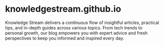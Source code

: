 # knowledgestream.github.io
Knowledge Stream delivers a continuous flow of insightful articles, practical tips, and in-depth guides across various topics. From tech trends to personal growth, our blog empowers you with expert advice and fresh perspectives to keep you informed and inspired every day.
